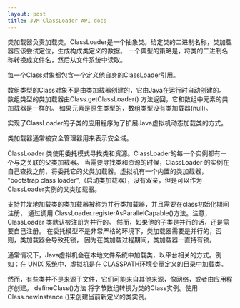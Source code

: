 ```yaml
---
layout: post
title: JVM ClassLoader API docs
---
```


类加载器负责加载类。ClassLoader是一个抽象类。给定类的二进制名称，类加载器应该尝试定位，生成构成类定义的数据。
一个典型的策略是，将类的二进制名称转换成文件名，然后从文件系统中读取。

每一个Class对象都包含一个定义他自身的ClassLoader引用。

数组类型的Class对象不是由类加载器创建的，它由Java在运行时自动创建的。
数组类型的类加载器由Class.getClassLoader() 方法返回，它和数组中元素的类加载器是一样的。
如果元素是原生类型的，数组类型没有类加载器(null)。

实现了ClassLoader的子类的应用程序为了扩展Java虚拟机动态加载类的方式。

类加载器通常被安全管理器用来表示安全域。

ClassLoader 类使用委托模式寻找类和资源。ClassLoader的每一个实例都有一个与之关联的父类加载器。
当需要寻找类和资源的时候，ClassLoader 的实例在自己查找之前，将委托它的父类加载器。虚拟机有一个内置的类加载器，
"bootstrap class loader",（启动类加载器），没有双亲，但是可以作为ClassLoader实例的父类加载器。 

支持并发地加载类的类加载器被称为并行类加载器，并且需要在class初始化期间注册，
通过调用 ClassLoader.registerAsParallelCapable()方法。注意，ClassLoader 类默认被注册为并行的。
然而，如果他的子类是并行的话，还是需要自己注册。
    在委托模型不是非常严格的环境下，类加载器需要是并行的，否则，类加载器会导致死锁，
因为在类加载过程期间，类加载器一直持有锁。

通常情况下，Java虚拟机会在本地文件系统中加载类，以平台相关的方式。例如：在 UNIX 系统中，虚拟机是在
CLASSPATH环境变量定义的目录中加载类。

然而，有些类并不是来源于文件，它们可能来自其他来源，像网络，或者由应用程序创建。
defineClass()方法 将字节数组转换为类的Class实例。使用Class.newInstance.()来创建当前新定义的类实例。